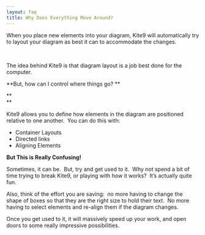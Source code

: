 ```yaml
---
layout: faq
title: Why Does Everything Move Around?
---
```


When you place new elements into your diagram, Kite9 will automatically
try to layout your diagram as best it can to accommodate the changes. 

 

The idea behind Kite9 is that diagram layout is a job best done for the
computer.  

  

**But, how can I control where things go? **

**  
**

Kite9 allows you to define how elements in the diagram are positioned
relative to one another.  You can do this with:

  

-   Container Layouts
-   Directed links
-   Aligning Elements

  

**But This is Really Confusing!**

  

Sometimes, it can be.  But, try and get used to it.  Why not spend a bit
of time trying to break Kite9, or playing with how it works?  It’s
actually quite fun.

  

Also, think of the effort you are saving:  no more having to change the
shape of boxes so that they are the right size to hold their text.  No
more having to select elements and re-align them if the diagram changes.

  

Once you get used to it, it will massively speed up your work, and open
doors to some really impressive possibilities.

  

  

  

